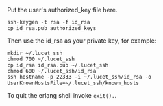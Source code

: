 Put the user's authorized_key file here.

```
ssh-keygen -t rsa -f id_rsa
cp id_rsa.pub authorized_keys
```

Then use the id_rsa as your private key, for example:

```
mkdir ~/.lucet_ssh
chmod 700 ~/.lucet_ssh
cp id_rsa id_rsa.pub ~/.lucet_ssh
chmod 600 ~/.lucet_ssh/id_rsa
ssh hostname -p 22333 -i ~/.lucet_ssh/id_rsa -o UserKnownHostsFile=~/.lucet_ssh/known_hosts
```

To quit the erlang shell invoke `exit().`.
